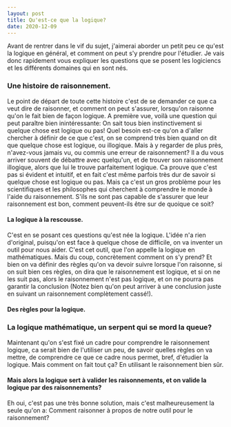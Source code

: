 ```yaml
---
layout: post
title: Qu'est-ce que la logique?
date: 2020-12-09
---
```


Avant de rentrer dans le vif du sujet, j'aimerai aborder un petit peu ce qu'est la logique en général, et comment on peut s'y prendre pour l'étudier. Je vais donc rapidement vous expliquer les questions que se posent les logiciencs et les différents domaines qui en sont nés.

### Une histoire de raisonnement.
Le point de départ de toute cette histoire c'est de se demander ce que ca veut dire de raisonner, et comment on peut s'assurer, lorsqu'on raisonne qu'on le fait bien de façon logique. A première vue, voilà une question qui peut paraître bien inintéressante: On sait tous bien instinctivement si quelque chose est logique ou pas! Quel besoin est-ce qu'on a d'aller chercher à définir de ce que c'est, on se comprend très bien quand on dit que quelque chose est logique, ou illogique. Mais à y regarder de plus près, n'avez-vous jamais vu, ou commis une erreur de raisonnement? Il a du vous arriver souvent de débattre avec quelqu'un, et de trouver son raisonnement illogique, alors que lui le trouve parfaitement logique. Ca prouve que c'est pas si évident et intuitif, et en fait c'est même parfois très dur de savoir si quelque chose est logique ou pas. Mais ça c'est un gros problème pour les scientifiques et les philosophes qui cherchent à comprendre le monde à l'aide du raisonnement. S'ils ne sont pas capable de s'assurer que leur raisonnement est bon, comment peuvent-ils être sur de quoique ce soit?

#### La logique à la rescousse.
C'est en se posant ces questions qu'est née la logique. L'idée n'a rien d'original, puisqu'on est face à quelque chose de difficile, on va inventer un outil pour nous aider. C'est cet outil, que l'on appelle la logique en mathématiques. Mais du coup, concrètement comment on s'y prend? Et bien on va définir des règles qu'on va devoir suivre lorsque l'on raisonne, si on suit bien ces règles, on dira que le raisonnement est logique, et si on ne les suit pas, alors le raisonnement n'est pas logique, et on ne pourra pas garantir la conclusion (Notez bien qu'on peut arriver à une conclusion juste en suivant un raisonnement complètement cassé!). 


#### Des règles pour la logique.


### La logique mathématique, un serpent qui se mord la queue?
Maintenant qu'on s'est fixé un cadre pour comprendre le raisonnement logique, ca serait bien de l'utiliser un peu, de savoir quelles règles on va mettre, de comprendre ce que ce cadre nous permet, bref, d'étudier la logique. Mais comment on fait tout ça? En utilisant le raisonnement bien sûr.

#### Mais alors la logique sert à valider les raisonnements, et on valide la logique par des raisonnements?
Eh oui, c'est pas une très bonne solution, mais c'est malheureusement la seule qu'on a: Comment raisonner à propos de notre outil pour le raisonnement?
